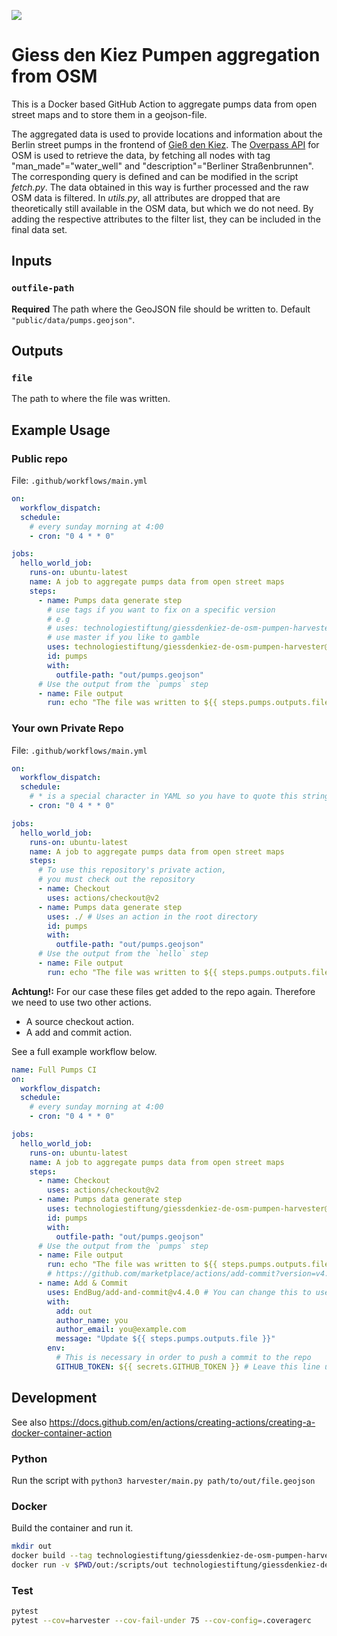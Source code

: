 ![](https://img.shields.io/badge/Build%20with%20%E2%9D%A4%EF%B8%8F-at%20Technologiesitftung%20Berlin-blue)

# Giess den Kiez Pumpen aggregation from OSM

This is a Docker based GitHub Action to aggregate pumps data from open street maps and to store them in a geojson-file. 

The aggregated data is used to provide locations and information about the Berlin street pumps in the frontend of [Gieß den Kiez](https://github.com/technologiestiftung/giessdenkiez-de).
The [Overpass API](http://overpass-api.de) for OSM is used to retrieve the data, by fetching all nodes with tag "man_made"="water_well" and "description"="Berliner Straßenbrunnen". The corresponding query is defined and can be modified in the script *fetch.py*. 
The data obtained in this way is further processed and the raw OSM data is filtered. In *utils.py*, all attributes are dropped that are theoretically still available in the OSM data, but which we do not need. By adding the respective attributes to the filter list, they can be included in the final data set.


## Inputs 

### `outfile-path`

**Required** The path where the GeoJSON file should be written to. Default `"public/data/pumps.geojson"`.

## Outputs

### `file`

The path to where the file was written.

## Example Usage

### Public repo

File: `.github/workflows/main.yml`

```yml
on:
  workflow_dispatch:
  schedule:
    # every sunday morning at 4:00
    - cron: "0 4 * * 0"

jobs:
  hello_world_job:
    runs-on: ubuntu-latest
    name: A job to aggregate pumps data from open street maps
    steps:
      - name: Pumps data generate step
        # use tags if you want to fix on a specific version
        # e.g 
        # uses: technologiestiftung/giessdenkiez-de-osm-pumpen-harvester@1.2.0
        # use master if you like to gamble
        uses: technologiestiftung/giessdenkiez-de-osm-pumpen-harvester@master
        id: pumps
        with:
          outfile-path: "out/pumps.geojson"
      # Use the output from the `pumps` step
      - name: File output
        run: echo "The file was written to ${{ steps.pumps.outputs.file }}"
```

### Your own Private Repo

File: `.github/workflows/main.yml`

```yml
on:
  workflow_dispatch:
  schedule:
    # * is a special character in YAML so you have to quote this string
    - cron: "0 4 * * 0"

jobs:
  hello_world_job:
    runs-on: ubuntu-latest
    name: A job to aggregate pumps data from open street maps
    steps:
      # To use this repository's private action,
      # you must check out the repository
      - name: Checkout
        uses: actions/checkout@v2
      - name: Pumps data generate step
        uses: ./ # Uses an action in the root directory
        id: pumps
        with:
          outfile-path: "out/pumps.geojson"
      # Use the output from the `hello` step
      - name: File output
        run: echo "The file was written to ${{ steps.pumps.outputs.file }}"
```

**Achtung!:** For our case these files get added to the repo again. Therefore we need to use two other actions.

- A source checkout action.
- A add and commit action.

See a full example workflow below.

```yml
name: Full Pumps CI
on:
  workflow_dispatch:
  schedule:
    # every sunday morning at 4:00
    - cron: "0 4 * * 0"

jobs:
  hello_world_job:
    runs-on: ubuntu-latest
    name: A job to aggregate pumps data from open street maps
    steps:
      - name: Checkout
        uses: actions/checkout@v2
      - name: Pumps data generate step
        uses: technologiestiftung/giessdenkiez-de-osm-pumpen-harvester@master
        id: pumps
        with:
          outfile-path: "out/pumps.geojson"
      # Use the output from the `pumps` step
      - name: File output
        run: echo "The file was written to ${{ steps.pumps.outputs.file }}"
        # https://github.com/marketplace/actions/add-commit?version=v4.4.0
      - name: Add & Commit
        uses: EndBug/add-and-commit@v4.4.0 # You can change this to use a specific version
        with:
          add: out
          author_name: you
          author_email: you@example.com
          message: "Update ${{ steps.pumps.outputs.file }}"
        env:
          # This is necessary in order to push a commit to the repo
          GITHUB_TOKEN: ${{ secrets.GITHUB_TOKEN }} # Leave this line unchanged
```


## Development

See also https://docs.github.com/en/actions/creating-actions/creating-a-docker-container-action

### Python

Run the script with `python3 harvester/main.py path/to/out/file.geojson`

### Docker  

Build the container and run it.

```bash
mkdir out
docker build --tag technologiestiftung/giessdenkiez-de-osm-pumpen-harvester .
docker run -v $PWD/out:/scripts/out technologiestiftung/giessdenkiez-de-osm-pumpen-harvester path/scripts/out/outfile.json
```

### Test

```bash
pytest
pytest --cov=harvester --cov-fail-under 75 --cov-config=.coveragerc
```
